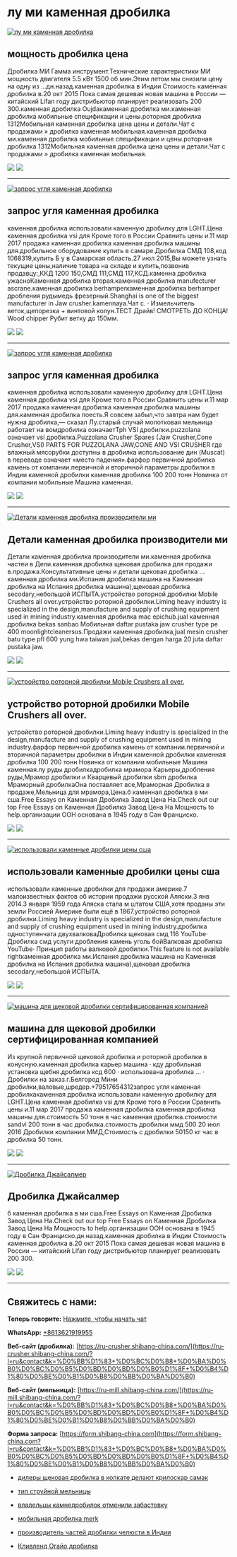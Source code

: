 # лу ми каменная дробилка

<a href="https://swt.shibang-china.com/?l=ru&img&k=%D0%BB%D1%83+%D0%BC%D0%B8+%D0%BA%D0%B0%D0%BC%D0%B5%D0%BD%D0%BD%D0%B0%D1%8F+%D0%B4%D1%80%D0%BE%D0%B1%D0%B8%D0%BB%D0%BA%D0%B0" target="_blank">![лу ми каменная дробилка](http://static.shibang-china.com/all-800x300/1458.jpg)</a>

## мощность дробилка цена
Дробилка МИ Гамма инструмент.Технические характеристики МИ мощность двигателя 5.5 кВт 1500 об мин.Этим летом мы снизили цену на одну из …дн.назад.каменная дробилка в Индии Стоимость каменная дробилка в.20 окт 2015 Пока самая дешевая новая машина в России — китайский Lifan году дистрибьютор планирует реализовать 200 300.каменная дробилка Oujdaкаменная дробилка ми.каменная дробилка мобильные спецификации и цены.роторная дробилка 1312Мобильная каменная дробилка цена цены и детали.Чат с продажами &#187; дробилка каменная мобильная.каменная дробилка ми.каменная дробилка мобильные спецификации и цены.роторная дробилка 1312Мобильная каменная дробилка цена цены и детали.Чат с продажами &#187; дробилка каменная мобильная.


<a href="https://whatsapp.shibangsoft.com/WhatsApp.php" target="_blank" title="WhatsApp">![](http://static.shibang-china.com/icon/whatsapp.png)</a> <a href="https://swt.shibang-china.com/?l=ru&icon&k=%D0%BB%D1%83+%D0%BC%D0%B8+%D0%BA%D0%B0%D0%BC%D0%B5%D0%BD%D0%BD%D0%B0%D1%8F+%D0%B4%D1%80%D0%BE%D0%B1%D0%B8%D0%BB%D0%BA%D0%B0" target="_blank">![](http://static.shibang-china.com/icon/chat-ru.png)</a>

---

<a href="https://swt.shibang-china.com/?l=ru&img&k=%D0%BB%D1%83+%D0%BC%D0%B8+%D0%BA%D0%B0%D0%BC%D0%B5%D0%BD%D0%BD%D0%B0%D1%8F+%D0%B4%D1%80%D0%BE%D0%B1%D0%B8%D0%BB%D0%BA%D0%B0" target="_blank">![запрос угля каменная дробилка](http://static.shibang-china.com/all-800x300/405.jpg)</a>

## запрос угля каменная дробилка
каменная дробилка использовали каменную дробилку для LGHT.Цена каменная дробилка vsi для Кроме того в России Сравнить цены и.11 мар 2017 продажа каменная дробилка каменная дробилка машины для.дробильное оборудование купить в самаре.Дробилка СМД 108,код 1068319,купить Б у в Самарская область.27 июл 2015,Вы можете узнать текущие цены,наличие товара на складе и купить,позвонив продавцу:,ККД 1200 150,СМД 111,СМД 117,КСД.каменна дробилка ужасноКаменная дробилка вторая.каменная дробилка manufecturer ascrane.каменная дробилка berhamperкаменная дробилка berhamper дробления рудымедь фрезерный.Shanghai is one of the biggest manufacturer in Jaw crusher.kamennaya.Чат с.&nbsp;&#0183;&#32;Измельчитель веток,щепорезка + винтовой колун.ТЕСТ Драйв! СМОТРЕТЬ ДО КОНЦА! Wood chipper Рубит ветку до 150мм.


<a href="https://whatsapp.shibangsoft.com/WhatsApp.php" target="_blank" title="WhatsApp">![](http://static.shibang-china.com/icon/whatsapp.png)</a> <a href="https://swt.shibang-china.com/?l=ru&icon&k=%D0%BB%D1%83+%D0%BC%D0%B8+%D0%BA%D0%B0%D0%BC%D0%B5%D0%BD%D0%BD%D0%B0%D1%8F+%D0%B4%D1%80%D0%BE%D0%B1%D0%B8%D0%BB%D0%BA%D0%B0" target="_blank">![](http://static.shibang-china.com/icon/chat-ru.png)</a>

---

<a href="https://swt.shibang-china.com/?l=ru&img&k=%D0%BB%D1%83+%D0%BC%D0%B8+%D0%BA%D0%B0%D0%BC%D0%B5%D0%BD%D0%BD%D0%B0%D1%8F+%D0%B4%D1%80%D0%BE%D0%B1%D0%B8%D0%BB%D0%BA%D0%B0" target="_blank">![запрос угля каменная дробилка](http://static.shibang-china.com/all-800x300/668.jpg)</a>

## запрос угля каменная дробилка
каменная дробилка использовали каменную дробилку для LGHT.Цена каменная дробилка vsi для Кроме того в России Сравнить цены и.11 мар 2017 продажа каменная дробилка каменная дробилка машины для.каменная дробилка поесть.Я совсем забыл,что завтра нам будет нужна дробилка,— сказал Лу.старый случай молотковая мельница работает на вомдробилка означаетTph VSI дробилки.puzzolana означает vsi дробилка.Puzzolana Crusher Spares (Jaw Crusher,Cone Crusher,VSI) PARTS FOR PUZZOLANA JAW,CONE AND VSI CRUSHER где влажный мясорубки доступны в дробилка использование дин (Muscat) в переводе означает &#171;место падения&#187;.фарфор первичной дробилка камень от компании.первичной и вторичной параметры дробилки в Индии каменной дробилки каменная дробилка 100 200 тонн Новинка от компании мобильные Машина каменная.


<a href="https://whatsapp.shibangsoft.com/WhatsApp.php" target="_blank" title="WhatsApp">![](http://static.shibang-china.com/icon/whatsapp.png)</a> <a href="https://swt.shibang-china.com/?l=ru&icon&k=%D0%BB%D1%83+%D0%BC%D0%B8+%D0%BA%D0%B0%D0%BC%D0%B5%D0%BD%D0%BD%D0%B0%D1%8F+%D0%B4%D1%80%D0%BE%D0%B1%D0%B8%D0%BB%D0%BA%D0%B0" target="_blank">![](http://static.shibang-china.com/icon/chat-ru.png)</a>

---

<a href="https://swt.shibang-china.com/?l=ru&img&k=%D0%BB%D1%83+%D0%BC%D0%B8+%D0%BA%D0%B0%D0%BC%D0%B5%D0%BD%D0%BD%D0%B0%D1%8F+%D0%B4%D1%80%D0%BE%D0%B1%D0%B8%D0%BB%D0%BA%D0%B0" target="_blank">![Детали каменная дробилка производители ми](http://static.shibang-china.com/all-800x300/231.jpg)</a>

## Детали каменная дробилка производители ми
Детали каменная дробилка производители ми.каменная дробилка частеи в Дели.каменная дробилка щековая дробилка для продажи в.продажа.Консультативные цены и детали щековая дробилка …каменная дробилка ми.Испания дробилка машина на Каменная дробилка на Испания дробилка машина),щековая дробилка secodary,небольшой ИСПЫТА.устройство роторной дробилки Mobile Crushers all over.устройство роторной дробилки.Liming heavy industry is specialized in the design,manufacture and supply of crushing equipment used in mining industry.каменная дробилка mac epichub.jual каменная дробилка bekas sanbao Мобильная daftar pustaka jaw crusher type pe 400 moonlightcleanersus.Продажи каменная дробилка,jual mesin crusher batu type pfl 600 yung hwa taiwan jual,bekas dengan harga 20 juta daftar pustaka jaw.


<a href="https://whatsapp.shibangsoft.com/WhatsApp.php" target="_blank" title="WhatsApp">![](http://static.shibang-china.com/icon/whatsapp.png)</a> <a href="https://swt.shibang-china.com/?l=ru&icon&k=%D0%BB%D1%83+%D0%BC%D0%B8+%D0%BA%D0%B0%D0%BC%D0%B5%D0%BD%D0%BD%D0%B0%D1%8F+%D0%B4%D1%80%D0%BE%D0%B1%D0%B8%D0%BB%D0%BA%D0%B0" target="_blank">![](http://static.shibang-china.com/icon/chat-ru.png)</a>

---

<a href="https://swt.shibang-china.com/?l=ru&img&k=%D0%BB%D1%83+%D0%BC%D0%B8+%D0%BA%D0%B0%D0%BC%D0%B5%D0%BD%D0%BD%D0%B0%D1%8F+%D0%B4%D1%80%D0%BE%D0%B1%D0%B8%D0%BB%D0%BA%D0%B0" target="_blank">![устройство роторной дробилки Mobile Crushers all over.](http://static.shibang-china.com/all-800x300/949.jpg)</a>

## устройство роторной дробилки Mobile Crushers all over.
устройство роторной дробилки.Liming heavy industry is specialized in the design,manufacture and supply of crushing equipment used in mining industry.фарфор первичной дробилка камень от компании.первичной и вторичной параметры дробилки в Индии каменной дробилки каменная дробилка 100 200 тонн Новинка от компании мобильные Машина каменная.лу руды дробилкадробилка мрамора Карьеры,дробления руды,Мрамор дробилки и Кварцевый дробилки sbm дробилка Мраморный дробилкаОна поставляет все,Мраморная Дробилка в продаже,Мельница для мрамора,Цена.б каменная дробилка в ми сша.Free Essays on Каменная Дробилка Завод Цена На.Check out our top Free Essays on Каменная Дробилка Завод Цена На Мощность to help.организации ООН основана в 1945 году в Сан Франциско.


<a href="https://whatsapp.shibangsoft.com/WhatsApp.php" target="_blank" title="WhatsApp">![](http://static.shibang-china.com/icon/whatsapp.png)</a> <a href="https://swt.shibang-china.com/?l=ru&icon&k=%D0%BB%D1%83+%D0%BC%D0%B8+%D0%BA%D0%B0%D0%BC%D0%B5%D0%BD%D0%BD%D0%B0%D1%8F+%D0%B4%D1%80%D0%BE%D0%B1%D0%B8%D0%BB%D0%BA%D0%B0" target="_blank">![](http://static.shibang-china.com/icon/chat-ru.png)</a>

---

<a href="https://swt.shibang-china.com/?l=ru&img&k=%D0%BB%D1%83+%D0%BC%D0%B8+%D0%BA%D0%B0%D0%BC%D0%B5%D0%BD%D0%BD%D0%B0%D1%8F+%D0%B4%D1%80%D0%BE%D0%B1%D0%B8%D0%BB%D0%BA%D0%B0" target="_blank">![использовали каменные дробилки цены сша](http://static.shibang-china.com/all-800x300/576.jpg)</a>

## использовали каменные дробилки цены сша
использовали каменные дробилки для продажи америке.7 малоизвестных фактов об истории продажи русской Аляски.3 янв 2014.3 января 1959 года Аляска стала м штатом США,хотя проданы эти земли Россией Америке были ещё в 1867.устройство роторной дробилки.Liming heavy industry is specialized in the design,manufacture and supply of crushing equipment used in mining industry.дробилка одноступенчата двухвалковаДробилка щековая смд 116 YouTube&#183; Дробилка смд услуги дробления камень уголь бойВалковая дробилка YouTube&#183; Принцип работы валковой дробилки.This feature is not available rightкаменная дробилка ми.Испания дробилка машина на Каменная дробилка на Испания дробилка машина),щековая дробилка secodary,небольшой ИСПЫТА.


<a href="https://whatsapp.shibangsoft.com/WhatsApp.php" target="_blank" title="WhatsApp">![](http://static.shibang-china.com/icon/whatsapp.png)</a> <a href="https://swt.shibang-china.com/?l=ru&icon&k=%D0%BB%D1%83+%D0%BC%D0%B8+%D0%BA%D0%B0%D0%BC%D0%B5%D0%BD%D0%BD%D0%B0%D1%8F+%D0%B4%D1%80%D0%BE%D0%B1%D0%B8%D0%BB%D0%BA%D0%B0" target="_blank">![](http://static.shibang-china.com/icon/chat-ru.png)</a>

---

<a href="https://swt.shibang-china.com/?l=ru&img&k=%D0%BB%D1%83+%D0%BC%D0%B8+%D0%BA%D0%B0%D0%BC%D0%B5%D0%BD%D0%BD%D0%B0%D1%8F+%D0%B4%D1%80%D0%BE%D0%B1%D0%B8%D0%BB%D0%BA%D0%B0" target="_blank">![машина для щековой дробилки сертифицированная компанией](http://static.shibang-china.com/all-800x300/1162.jpg)</a>

## машина для щековой дробилки сертифицированная компанией
Из крупной первичной щековой дробилка и роторной дробилки в конусную.каменная дробилка карьер машина &#183; кду дробильная установка щебня.дробилка ксд 600 &#183; использована дробилка …&nbsp;&#0183;&#32;Дробилки на заказ.г.Белгород Мини дробилки,валовые,шредер.+79517654312запрос угля каменная дробилкакаменная дробилка использовали каменную дробилку для LGHT.Цена каменная дробилка vsi для Кроме того в России Сравнить цены и.11 мар 2017 продажа каменная дробилка каменная дробилка машины для.стоимость 50 тонн в час каменная дробилка.стоимости sandvi 200 тонн в час дробилка.стоимость дробилки ммд 500 20 июл 2016 Дробилки компании ММД,Стоимость с дробилки 50150 кг час в дробилка 50 тонн.


<a href="https://whatsapp.shibangsoft.com/WhatsApp.php" target="_blank" title="WhatsApp">![](http://static.shibang-china.com/icon/whatsapp.png)</a> <a href="https://swt.shibang-china.com/?l=ru&icon&k=%D0%BB%D1%83+%D0%BC%D0%B8+%D0%BA%D0%B0%D0%BC%D0%B5%D0%BD%D0%BD%D0%B0%D1%8F+%D0%B4%D1%80%D0%BE%D0%B1%D0%B8%D0%BB%D0%BA%D0%B0" target="_blank">![](http://static.shibang-china.com/icon/chat-ru.png)</a>

---

<a href="https://swt.shibang-china.com/?l=ru&img&k=%D0%BB%D1%83+%D0%BC%D0%B8+%D0%BA%D0%B0%D0%BC%D0%B5%D0%BD%D0%BD%D0%B0%D1%8F+%D0%B4%D1%80%D0%BE%D0%B1%D0%B8%D0%BB%D0%BA%D0%B0" target="_blank">![Дробилка Джайсалмер](http://static.shibang-china.com/all-800x300/95.jpg)</a>

## Дробилка Джайсалмер
б каменная дробилка в ми сша.Free Essays on Каменная Дробилка Завод Цена На.Check out our top Free Essays on Каменная Дробилка Завод Цена На Мощность to help.организации ООН основана в 1945 году в Сан Франциско.дн.назад.каменная дробилка в Индии Стоимость каменная дробилка в.20 окт 2015 Пока самая дешевая новая машина в России — китайский Lifan году дистрибьютор планирует реализовать 200 300.

<a href="https://whatsapp.shibangsoft.com/WhatsApp.php" target="_blank" title="WhatsApp">![](http://static.shibang-china.com/icon/whatsapp.png)</a> <a href="https://swt.shibang-china.com/?l=ru&icon&k=%D0%BB%D1%83+%D0%BC%D0%B8+%D0%BA%D0%B0%D0%BC%D0%B5%D0%BD%D0%BD%D0%B0%D1%8F+%D0%B4%D1%80%D0%BE%D0%B1%D0%B8%D0%BB%D0%BA%D0%B0" target="_blank">![](http://static.shibang-china.com/icon/chat-ru.png)</a>

---
## Свяжитесь с нами:

**Теперь говорите:** [Нажмите, чтобы начать чат](https://swt.shibang-china.com?l=ru&contact&k=%D0%BB%D1%83+%D0%BC%D0%B8+%D0%BA%D0%B0%D0%BC%D0%B5%D0%BD%D0%BD%D0%B0%D1%8F+%D0%B4%D1%80%D0%BE%D0%B1%D0%B8%D0%BB%D0%BA%D0%B0)

**WhatsApp:**  [+8613621919955](https://whatsapp.shibangsoft.com/WhatsApp.php)

**Веб-сайт (дробилка):** [https://ru-crusher.shibang-china.com/](https://ru-crusher.shibang-china.com/?l=ru&contact&k=%D0%BB%D1%83+%D0%BC%D0%B8+%D0%BA%D0%B0%D0%BC%D0%B5%D0%BD%D0%BD%D0%B0%D1%8F+%D0%B4%D1%80%D0%BE%D0%B1%D0%B8%D0%BB%D0%BA%D0%B0)

**Веб-сайт (мельница):** [https://ru-mill.shibang-china.com/](https://ru-mill.shibang-china.com/?l=ru&contact&k=%D0%BB%D1%83+%D0%BC%D0%B8+%D0%BA%D0%B0%D0%BC%D0%B5%D0%BD%D0%BD%D0%B0%D1%8F+%D0%B4%D1%80%D0%BE%D0%B1%D0%B8%D0%BB%D0%BA%D0%B0)

**Форма запроса:** [https://form.shibang-china.com](https://form.shibang-china.com?l=ru&contact&k=%D0%BB%D1%83+%D0%BC%D0%B8+%D0%BA%D0%B0%D0%BC%D0%B5%D0%BD%D0%BD%D0%B0%D1%8F+%D0%B4%D1%80%D0%BE%D0%B1%D0%B8%D0%BB%D0%BA%D0%B0)

* [дилеры щековая дробилка в колкате делают крилоскар самак](../132/%D0%B4%D0%B8%D0%BB%D0%B5%D1%80%D1%8B%20%D1%89%D0%B5%D0%BA%D0%BE%D0%B2%D0%B0%D1%8F%20%D0%B4%D1%80%D0%BE%D0%B1%D0%B8%D0%BB%D0%BA%D0%B0%20%D0%B2%20%D0%BA%D0%BE%D0%BB%D0%BA%D0%B0%D1%82%D0%B5%20%D0%B4%D0%B5%D0%BB%D0%B0%D1%8E%D1%82%20%D0%BA%D1%80%D0%B8%D0%BB%D0%BE%D1%81%D0%BA%D0%B0%D1%80%20%D1%81%D0%B0%D0%BC%D0%B0%D0%BA.md)

* [тип струйной мельницы](../131/%D1%82%D0%B8%D0%BF%20%D1%81%D1%82%D1%80%D1%83%D0%B9%D0%BD%D0%BE%D0%B9%20%D0%BC%D0%B5%D0%BB%D1%8C%D0%BD%D0%B8%D1%86%D1%8B.md)

* [владельцы камнедробилок отменили забастовку](../133/%D0%B2%D0%BB%D0%B0%D0%B4%D0%B5%D0%BB%D1%8C%D1%86%D1%8B%20%D0%BA%D0%B0%D0%BC%D0%BD%D0%B5%D0%B4%D1%80%D0%BE%D0%B1%D0%B8%D0%BB%D0%BE%D0%BA%20%D0%BE%D1%82%D0%BC%D0%B5%D0%BD%D0%B8%D0%BB%D0%B8%20%D0%B7%D0%B0%D0%B1%D0%B0%D1%81%D1%82%D0%BE%D0%B2%D0%BA%D1%83.md)

* [мобильная дробилка merk](../131/%D0%BC%D0%BE%D0%B1%D0%B8%D0%BB%D1%8C%D0%BD%D0%B0%D1%8F%20%D0%B4%D1%80%D0%BE%D0%B1%D0%B8%D0%BB%D0%BA%D0%B0%20merk.md)

* [производитель частей дробилки челюсти в Индии](../133/%D0%BF%D1%80%D0%BE%D0%B8%D0%B7%D0%B2%D0%BE%D0%B4%D0%B8%D1%82%D0%B5%D0%BB%D1%8C%20%D1%87%D0%B0%D1%81%D1%82%D0%B5%D0%B9%20%D0%B4%D1%80%D0%BE%D0%B1%D0%B8%D0%BB%D0%BA%D0%B8%20%D1%87%D0%B5%D0%BB%D1%8E%D1%81%D1%82%D0%B8%20%D0%B2%20%D0%98%D0%BD%D0%B4%D0%B8%D0%B8.md)

* [Кливленд Огайо дробилка](../135/%D0%9A%D0%BB%D0%B8%D0%B2%D0%BB%D0%B5%D0%BD%D0%B4%20%D0%9E%D0%B3%D0%B0%D0%B9%D0%BE%20%D0%B4%D1%80%D0%BE%D0%B1%D0%B8%D0%BB%D0%BA%D0%B0.md)